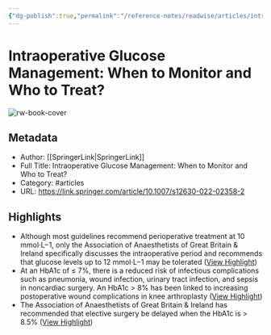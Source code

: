 ```yaml
---
{"dg-publish":true,"permalink":"/reference-notes/readwise/articles/intraoperative-glucose-management-when-to-monitor-and-who-to-treat/"}
---
```


# Intraoperative Glucose Management: When to Monitor and Who to Treat?

![rw-book-cover](https://media.springernature.com/w200/springer-static/cover/journal/12630.jpg)

## Metadata
- Author: [[SpringerLink\|SpringerLink]]
- Full Title: Intraoperative Glucose Management: When to Monitor and Who to Treat?
- Category: #articles
- URL: https://link.springer.com/article/10.1007/s12630-022-02358-2

## Highlights
- Although most guidelines recommend perioperative treatment at 10 mmol·L−1, only the Association of Anaesthetists of Great Britain & Ireland specifically discusses the intraoperative period and recommends that glucose levels up to 12 mmol·L−1 may be tolerated ([View Highlight](https://read.readwise.io/read/01gq432dg5anghgqbqpva78pcc))
- At an HbA1c of ≤ 7%, there is a reduced risk of infectious complications such as pneumonia, wound infection, urinary tract infection, and sepsis in noncardiac surgery. An HbA1c > 8% has been linked to increasing postoperative wound complications in knee arthroplasty ([View Highlight](https://read.readwise.io/read/01gq433bw5cjpajw1s6akrs5q7))
- The Association of Anaesthetists of Great Britain & Ireland has recommended that elective surgery be delayed when the HbA1c is > 8.5% ([View Highlight](https://read.readwise.io/read/01gq433xtjet67m5jcsk1jmfhj))

